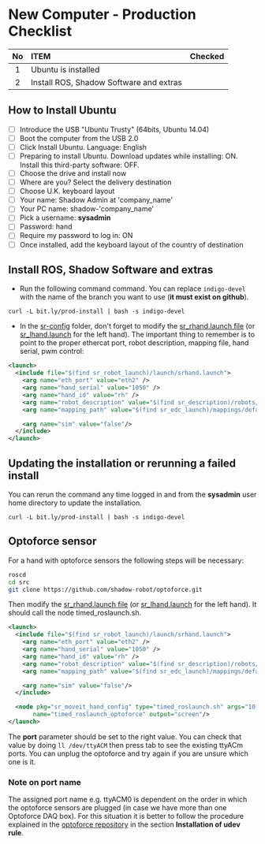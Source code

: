 # New Computer - Production Checklist


| **No**  | **ITEM**  | **Checked**  |
|:-------:|:--------- |:------------ |
| 1 | Ubuntu is installed  |  |
| 2 | Install ROS, Shadow Software and extras  || |


## How to Install Ubuntu
 - [ ] Introduce the USB "Ubuntu Trusty" (64bits, Ubuntu 14.04)
 - [ ] Boot the computer from the USB 2.0
 - [ ] Click Install Ubuntu. Language: English
 - [ ] Preparing to install Ubuntu. Download updates while installing: ON. Install this third-party software: OFF.
 - [ ] Choose the drive and install now
 - [ ] Where are you? Select the delivery destination
 - [ ] Choose U.K. keyboard layout
 - [ ] Your name: Shadow Admin at 'company_name'
  - [ ] Your PC name: shadow-'company_name'
  - [ ] Pick a username: **sysadmin**
  - [ ] Password: hand
  - [ ]  Require my password to log in: ON
 - [ ] Once installed, add the keyboard layout of the country of destination

## Install ROS, Shadow Software and extras

- Run the following command command. You can  replace `indigo-devel` with the name of the branch you want to use (**it must exist on github**). 
```
curl -L bit.ly/prod-install | bash -s indigo-devel
```

- In the [sr-config](https://github.com/shadow-robot/sr-config) folder, don't forget to modify the [sr_rhand.launch file](https://github.com/shadow-robot/sr-config/blob/indigo-devel/sr_ethercat_hand_config/launch/sr_rhand.launch) (or [sr_lhand.launch](https://github.com/shadow-robot/sr-config/blob/indigo-devel/sr_ethercat_hand_config/launch/sr_lhand.launch) for the left hand). The important thing to remember is to point to the proper ethercat port, robot description, mapping file, hand serial, pwm control:
```xml
<launch>
  <include file="$(find sr_robot_launch)/launch/srhand.launch">
    <arg name="eth_port" value="eth2" />
    <arg name="hand_serial" value="1050" />
    <arg name="hand_id" value="rh" />
    <arg name="robot_description" value="$(find sr_description)/robots/shadowhand_motor.urdf.xacro" />
    <arg name="mapping_path" value="$(find sr_edc_launch)/mappings/default_mappings/rh_ethercat.yaml"/>

    <arg name="sim" value="false"/>
  </include>
</launch>
```

## Updating the installation or rerunning a failed install

You can rerun the command any time logged in and from the **sysadmin** user home directory to update the installation.
```
curl -L bit.ly/prod-install | bash -s indigo-devel
```

## Optoforce sensor

For a hand with optoforce sensors the following steps will be necessary:

```bash
roscd
cd src
git clone https://github.com/shadow-robot/optoforce.git
```

Then modify the [sr_rhand.launch file](https://github.com/shadow-robot/sr-config/blob/indigo-devel/sr_ethercat_hand_config/launch/sr_rhand.launch) (or [sr_lhand.launch](https://github.com/shadow-robot/sr-config/blob/indigo-devel/sr_ethercat_hand_config/launch/sr_lhand.launch) for the left hand). It should call the node timed_roslaunch.sh.

```xml
<launch>
  <include file="$(find sr_robot_launch)/launch/srhand.launch">
    <arg name="eth_port" value="eth2" />
    <arg name="hand_serial" value="1050" />
    <arg name="hand_id" value="rh" />
    <arg name="robot_description" value="$(find sr_description)/robots/shadowhand_motor.urdf.xacro" />
    <arg name="mapping_path" value="$(find sr_edc_launch)/mappings/default_mappings/rh_ethercat.yaml"/>

    <arg name="sim" value="false"/>
  </include>

  <node pkg="sr_moveit_hand_config" type="timed_roslaunch.sh" args="10 sr_ethercat_hand_config optoforce_hand.launch port:=/dev/ttyACM1"
       name="timed_roslaunch_optoforce" output="screen"/>
</launch>
```

The **port** parameter should be set to the right value. You can check that value by doing `ll /dev/ttyACM` then press tab to see the existing ttyACm ports. You can unplug the optoforce and try again if you are unsure which one is it.

### Note on port name

The assigned port name e.g. ttyACM0 is dependent on the order in which the optoforce sensors are plugged (in case we have more than one Optoforce DAQ box). For this situation it is better to follow the procedure explained in the [optoforce repository](https://github.com/shadow-robot/optoforce/tree/indigo-devel/optoforce) in the section **Installation of udev rule**.

